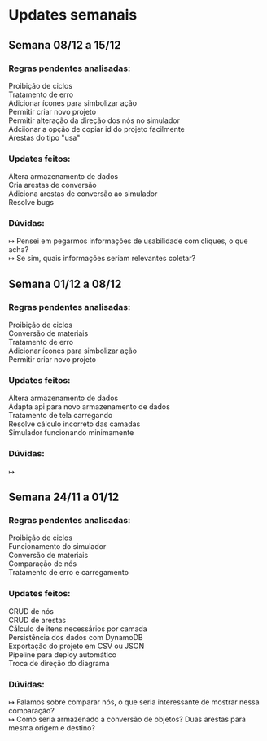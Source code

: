 # Updates semanais

## Semana 08/12 a 15/12

### Regras pendentes analisadas:

Proibição de ciclos \
Tratamento de erro \
Adicionar ícones para simbolizar ação \
Permitir criar novo projeto \
Permitir alteração da direção dos nós no simulador \
Adciionar a opção de copiar id do projeto facilmente \
Arestas do tipo "usa"

### Updates feitos:

Altera armazenamento de dados \
Cria arestas de conversão \
Adiciona arestas de conversão ao simulador \
Resolve bugs

### Dúvidas:

↦ Pensei em pegarmos informações de usabilidade com cliques, o que acha? \
↦ Se sim, quais informações seriam relevantes coletar?

## Semana 01/12 a 08/12

### Regras pendentes analisadas:

Proibição de ciclos \
Conversão de materiais \
Tratamento de erro \
Adicionar ícones para simbolizar ação \
Permitir criar novo projeto

### Updates feitos:

Altera armazenamento de dados \
Adapta api para novo armazenamento de dados \
Tratamento de tela carregando \
Resolve cálculo incorreto das camadas \
Simulador funcionando minimamente

### Dúvidas:

↦ 

## Semana 24/11 a 01/12

### Regras pendentes analisadas:

Proibição de ciclos \
Funcionamento do simulador \
Conversão de materiais \
Comparação de nós \
Tratamento de erro e carregamento

### Updates feitos:

CRUD de nós \
CRUD de arestas \
Cálculo de itens necessários por camada \
Persistência dos dados com DynamoDB \
Exportação do projeto em CSV ou JSON \
Pipeline para deploy automático \
Troca de direção do diagrama

### Dúvidas:

↦ Falamos sobre comparar nós, o que seria interessante de mostrar nessa comparação? \
↦ Como seria armazenado a conversão de objetos? Duas arestas para mesma origem e destino?
